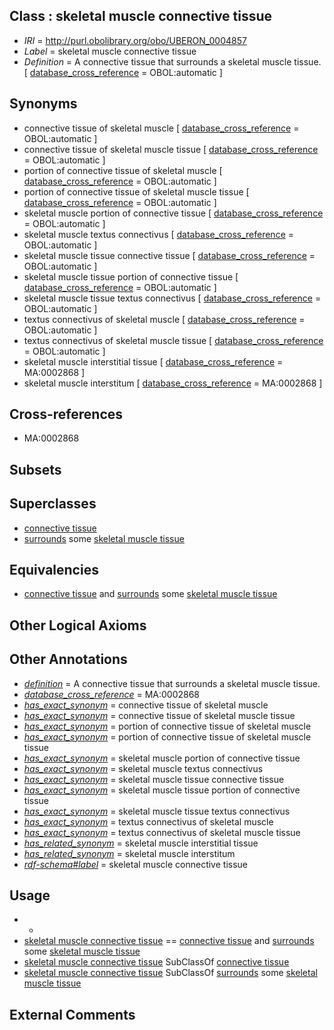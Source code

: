 
## Class : skeletal muscle connective tissue

 * *IRI* = http://purl.obolibrary.org/obo/UBERON_0004857
 * *Label* = skeletal muscle connective tissue
 * *Definition* = A connective tissue that surrounds a skeletal muscle tissue. [ [database_cross_reference](../../ef/oboInOwl#hasDbXref.md) = OBOL:automatic ]

## Synonyms

 * connective tissue of skeletal muscle [ [database_cross_reference](../../ef/oboInOwl#hasDbXref.md) = OBOL:automatic ]
 * connective tissue of skeletal muscle tissue [ [database_cross_reference](../../ef/oboInOwl#hasDbXref.md) = OBOL:automatic ]
 * portion of connective tissue of skeletal muscle [ [database_cross_reference](../../ef/oboInOwl#hasDbXref.md) = OBOL:automatic ]
 * portion of connective tissue of skeletal muscle tissue [ [database_cross_reference](../../ef/oboInOwl#hasDbXref.md) = OBOL:automatic ]
 * skeletal muscle portion of connective tissue [ [database_cross_reference](../../ef/oboInOwl#hasDbXref.md) = OBOL:automatic ]
 * skeletal muscle textus connectivus [ [database_cross_reference](../../ef/oboInOwl#hasDbXref.md) = OBOL:automatic ]
 * skeletal muscle tissue connective tissue [ [database_cross_reference](../../ef/oboInOwl#hasDbXref.md) = OBOL:automatic ]
 * skeletal muscle tissue portion of connective tissue [ [database_cross_reference](../../ef/oboInOwl#hasDbXref.md) = OBOL:automatic ]
 * skeletal muscle tissue textus connectivus [ [database_cross_reference](../../ef/oboInOwl#hasDbXref.md) = OBOL:automatic ]
 * textus connectivus of skeletal muscle [ [database_cross_reference](../../ef/oboInOwl#hasDbXref.md) = OBOL:automatic ]
 * textus connectivus of skeletal muscle tissue [ [database_cross_reference](../../ef/oboInOwl#hasDbXref.md) = OBOL:automatic ]
 * skeletal muscle interstitial tissue [ [database_cross_reference](../../ef/oboInOwl#hasDbXref.md) = MA:0002868 ]
 * skeletal muscle interstitum [ [database_cross_reference](../../ef/oboInOwl#hasDbXref.md) = MA:0002868 ]

## Cross-references

 * MA:0002868

## Subsets


## Superclasses

 * [connective tissue](../../UBERON/84/UBERON_0002384.md)
 * [surrounds](../../RO/21/RO_0002221.md) some [skeletal muscle tissue](../../UBERON/34/UBERON_0001134.md)

## Equivalencies

 * [connective tissue](../../UBERON/84/UBERON_0002384.md) and [surrounds](../../RO/21/RO_0002221.md) some [skeletal muscle tissue](../../UBERON/34/UBERON_0001134.md)

## Other Logical Axioms


## Other Annotations

 * *[definition](../../IAO/15/IAO_0000115.md)* = A connective tissue that surrounds a skeletal muscle tissue.
 * *[database_cross_reference](../../ef/oboInOwl#hasDbXref.md)* = MA:0002868
 * *[has_exact_synonym](../../ym/oboInOwl#hasExactSynonym.md)* = connective tissue of skeletal muscle
 * *[has_exact_synonym](../../ym/oboInOwl#hasExactSynonym.md)* = connective tissue of skeletal muscle tissue
 * *[has_exact_synonym](../../ym/oboInOwl#hasExactSynonym.md)* = portion of connective tissue of skeletal muscle
 * *[has_exact_synonym](../../ym/oboInOwl#hasExactSynonym.md)* = portion of connective tissue of skeletal muscle tissue
 * *[has_exact_synonym](../../ym/oboInOwl#hasExactSynonym.md)* = skeletal muscle portion of connective tissue
 * *[has_exact_synonym](../../ym/oboInOwl#hasExactSynonym.md)* = skeletal muscle textus connectivus
 * *[has_exact_synonym](../../ym/oboInOwl#hasExactSynonym.md)* = skeletal muscle tissue connective tissue
 * *[has_exact_synonym](../../ym/oboInOwl#hasExactSynonym.md)* = skeletal muscle tissue portion of connective tissue
 * *[has_exact_synonym](../../ym/oboInOwl#hasExactSynonym.md)* = skeletal muscle tissue textus connectivus
 * *[has_exact_synonym](../../ym/oboInOwl#hasExactSynonym.md)* = textus connectivus of skeletal muscle
 * *[has_exact_synonym](../../ym/oboInOwl#hasExactSynonym.md)* = textus connectivus of skeletal muscle tissue
 * *[has_related_synonym](../../ym/oboInOwl#hasRelatedSynonym.md)* = skeletal muscle interstitial tissue
 * *[has_related_synonym](../../ym/oboInOwl#hasRelatedSynonym.md)* = skeletal muscle interstitum
 * *[rdf-schema#label](../../el/rdf-schema#label.md)* = skeletal muscle connective tissue

## Usage

 * -
 * [skeletal muscle connective tissue](../../UBERON/57/UBERON_0004857.md) == [connective tissue](../../UBERON/84/UBERON_0002384.md) and [surrounds](../../RO/21/RO_0002221.md) some [skeletal muscle tissue](../../UBERON/34/UBERON_0001134.md)
 * [skeletal muscle connective tissue](../../UBERON/57/UBERON_0004857.md) SubClassOf [connective tissue](../../UBERON/84/UBERON_0002384.md)
 * [skeletal muscle connective tissue](../../UBERON/57/UBERON_0004857.md) SubClassOf [surrounds](../../RO/21/RO_0002221.md) some [skeletal muscle tissue](../../UBERON/34/UBERON_0001134.md)

## External Comments

